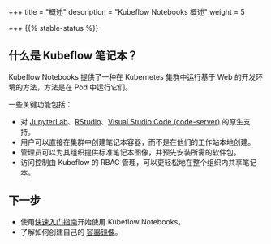 +++
title = "概述"
description = "Kubeflow Notebooks 概述"
weight = 5
                    
+++
{{% stable-status %}}

## 什么是 Kubeflow 笔记本？

Kubeflow Notebooks 提供了一种在 Kubernetes 集群中运行基于 Web 的开发环境的方法，方法是在 Pod 中运行它们。

一些关键功能包括：
- 对 [JupyterLab](https://github.com/jupyterlab/jupyterlab)、[RStudio](https://github.com/jupyterlab/jupyterlab)、[Visual Studio Code (code-server)](https://github.com/cdr/code-server) 的原生支持。
- 用户可以直接在集群中创建笔记本容器，而不是在他们的工作站本地创建。
- 管理员可以为其组织提供标准笔记本图像，并预先安装所需的软件包。
- 访问控制由 Kubeflow 的 RBAC 管理，可以更轻松地在整个组织内共享笔记本。

## 下一步

- 使用[快速入门指南](/docs/components/notebooks/quickstart-guide/)开始使用 Kubeflow Notebooks。
- 了解如何创建自己的 [容器镜像](/docs/components/notebooks/container-images/)。
